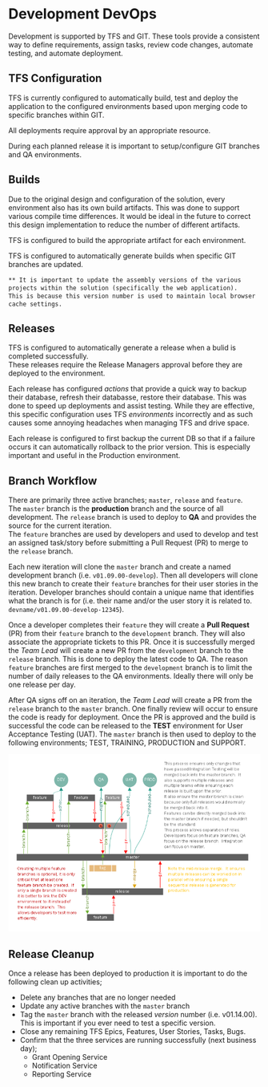 # Development DevOps
Development is supported by TFS and GIT.  These tools provide a consistent way to define requirements, assign tasks, review code changes, automate testing, and automate deployment.

## TFS Configuration
TFS is currently configured to automatically build, test and deploy the application to the configured environments based upon merging code to specific branches within GIT.

All deployments require approval by an appropriate resource.

During each planned release it is important to setup/configure GIT branches and QA environments.

## Builds
Due to the original design and configuration of the solution, every environment also has its own build artifacts.
This was done to support various compile time differences.  It would be ideal in the future to correct this design implementation to reduce the number of different artifacts.

TFS is configured to build the appropriate artifact for each environment.

TFS is configured to automatically generate builds when specific GIT branches are updated.

```
** It is important to update the assembly versions of the various projects within the solution (specifically the web application).
This is because this version number is used to maintain local browser cache settings.
```

## Releases
TFS is configured to automatically generate a release when a bulid is completed successfully.  
These releases require the Release Managers approval before they are deployed to the environment.

Each release has configured *actions* that provide a quick way to backup their database, refresh their databasse, restore their database.
This was done to speed up deployments and assist testing.
While they are effective, this specific configuration uses TFS *environments* incorrectly and as such causes some annoying headaches when managing TFS and drive space.

Each release is configured to first backup the current DB so that if a failure occurs it can automatically rollback to the prior version.
This is especially important and useful in the Production environment.

## Branch Workflow
There are primarily three active branches; `master`, `release` and `feature`.  
The `master` branch is the **production** branch and the source of all development.
The `release` branch is used to deploy to **QA** and provides the source for the current iteration.  
The `feature` branches are used by developers and used to develop and test an assigned task/story before submitting a Pull Request (PR) to merge to the `release` branch.

Each new iteration will clone the `master` branch and create a named development branch (i.e. `v01.09.00-develop`).
Then all developers will clone this new branch to create their `feature` branches for their user stories in the iteration.
Developer branches should contain a unique name that identifies what the branch is for (i.e. their name and/or the user story it is related to. `devname/v01.09.00-develop-12345`).

Once a developer completes their `feature` they will create a **Pull Request** (PR) from their `feature` branch to the `development` branch.
They will also associate the appropriate tickets to this PR.
Once it is successfully merged the *Team Lead* will create a new PR from the `development` branch to the `release` branch.
This is done to deploy the latest code to QA.
The reason `feature` branches are first merged to the `development` branch is to limit the number of daily releases to the QA environments.  Ideally there will only be one release per day.

After QA signs off on an iteration, the *Team Lead* will create a PR from the `release` branch to the `master` branch.
One finally review will occur to ensure the code is ready for deployment.
Once the PR is approved and the build is successful the code can be released to the **TEST** environment for User Acceptance Testing (UAT).
The `master` branch is then used to deploy to the following environments; TEST, TRAINING, PRODUCTION and SUPPORT.

![branch workflow diagram](./Documents/BranchWorkflow.PNG)

## Release Cleanup
Once a release has been deployed to production it is important to do the following clean up activities;
- Delete any branches that are no longer needed
- Update any active branches with the `master` branch
- Tag the `master` branch with the released *version* number (i.e. v01.14.00).  This is important if you ever need to test a specific version.
- Close any remaining TFS Epics, Features, User Stories, Tasks, Bugs.
- Confirm that the three services are running successfully (next business day);
  - Grant Opening Service
  - Notification Service
  - Reporting Service